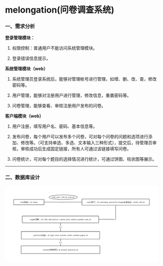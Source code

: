 # melongation(问卷调查系统)

###  一、需求分析

**登录管理模块：**

1. 权限控制：普通用户不能访问系统管理模块。

2. 登录错误信息提示。

 

**系统管理模块（web）**

1. 系统管理员登录系统后，能够对管理帐号进行管理，如增、删、改、查，修改密码等。

2. 用户管理，能够对注册用户进行管理，修改信息，重置密码等。

3. 问卷管理，能够查看、审核注册用户发布的问卷。

 

**客户端模块（web）**

1. 用户注册，填写用户名、密码、基本信息等。

2. 发布问卷，每个用户可以发布多个问卷，可对每个问卷的问题和选项进行添加、修改等。（可支持单选、多选、文本输入三种形式），提交后，待管理员审核，审核成功后生成固定链接，所有人可通过该链接填写问卷。

3. 问卷统计，可对每个题目的选择情况进行统计，可通过饼图、柱状图等展示。

***

### 二、数据库设计

![](img\er.jpg)

